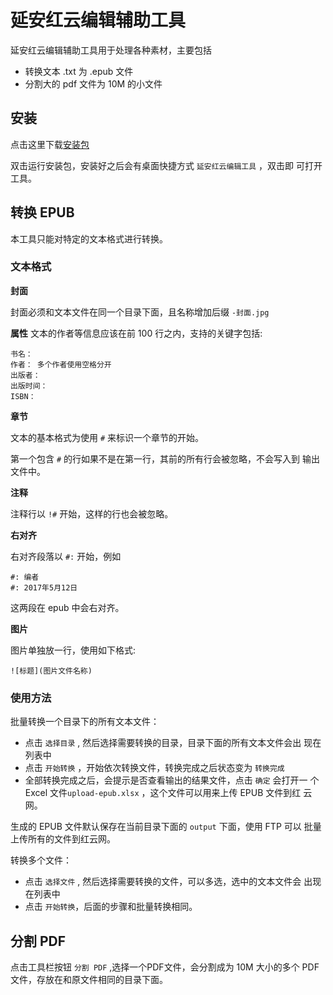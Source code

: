 # 延安红云编辑辅助工具

延安红云编辑辅助工具用于处理各种素材，主要包括

* 转换文本 .txt 为 .epub 文件
* 分割大的 pdf 文件为 10M 的小文件

## 安装

点击这里下载[安装包](http://yancloud.red/downloads/yanhong-editor.exe)

双击运行安装包，安装好之后会有桌面快捷方式 `延安红云编辑工具` ，双击即
可打开工具。

## 转换 EPUB

本工具只能对特定的文本格式进行转换。

### 文本格式

**封面**

封面必须和文本文件在同一个目录下面，且名称增加后缀 `-封面.jpg`

**属性**
文本的作者等信息应该在前 100 行之内，支持的关键字包括:

    书名：
    作者： 多个作者使用空格分开
    出版者：
    出版时间：
    ISBN：

**章节**

文本的基本格式为使用 `#` 来标识一个章节的开始。

第一个包含 `#` 的行如果不是在第一行，其前的所有行会被忽略，不会写入到
输出文件中。

**注释**

注释行以 `!#` 开始，这样的行也会被忽略。

**右对齐**

右对齐段落以 `#:` 开始，例如

    #: 编者
    #: 2017年5月12日
    
这两段在 epub 中会右对齐。

**图片**

图片单独放一行，使用如下格式:

    ![标题](图片文件名称)

### 使用方法

批量转换一个目录下的所有文本文件：

* 点击 `选择目录` , 然后选择需要转换的目录，目录下面的所有文本文件会出
  现在列表中
* 点击 `开始转换` ，开始依次转换文件，转换完成之后状态变为 `转换完成`
* 全部转换完成之后，会提示是否查看输出的结果文件，点击 `确定` 会打开一
  个 Excel 文件`upload-epub.xlsx` ，这个文件可以用来上传 EPUB 文件到红
  云网。

生成的 EPUB 文件默认保存在当前目录下面的 `output` 下面，使用 FTP 可以
批量上传所有的文件到红云网。

转换多个文件：

* 点击 `选择文件` , 然后选择需要转换的文件，可以多选，选中的文本文件会
  出现在列表中
* 点击 `开始转换`，后面的步骤和批量转换相同。

## 分割 PDF

点击工具栏按钮 `分割 PDF` ,选择一个PDF文件，会分割成为 10M 大小的多个
PDF 文件，存放在和原文件相同的目录下面。
